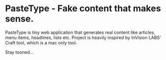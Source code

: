 # PasteType - Fake content that makes sense.

PasteType is tiny web application that generates real content like articles, menu items, headlines, lists etc.
Project is heavily inspired by InVision LABS' Craft tool, which is a mac only tool.

Stay tooned...
